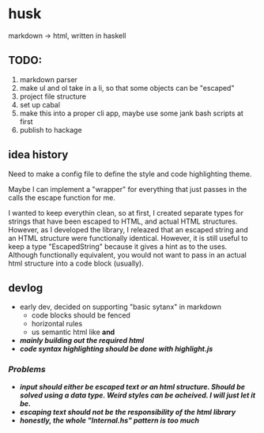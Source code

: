 # husk

markdown -> html, written in haskell

## TODO:
1. markdown parser
2. make ul and ol take in a li, so that some objects can be "escaped"
3. project file structure
4. set up cabal
5. make this into a proper cli app, maybe use some jank bash scripts at first
6. publish to hackage

## idea history
Need to make a config file to define the style and code highlighting theme.

Maybe I can implement a "wrapper" for everything that just passes in the calls the escape function for me. 

I wanted to keep everythin clean, so at first, I created separate types for strings that have been escaped to HTML, and actual HTML structures. 
However, as I developed the library, I releazed that an escaped string and an HTML structure were functionally identical. However, it is still useful to keep a type "EscapedString" because it gives a hint as to the uses. Although functionally equivalent, you would not want to pass in an actual html structure into a code block (usually). 

## devlog
- early dev, decided on supporting "basic sytanx" in markdown
  - code blocks should be fenced
  - horizontal rules
  - us semantic html like <strong> and <em>
- mainly building out the required html
- code syntax highlighting should be done with highlight.js

### Problems
- input should either be escaped text or an html structure. Should be solved using a data type. Weird styles can be acheived. I will just let it be.
- escaping text should not be the responsibility of the html library
- honestly, the whole "Internal.hs" pattern is too much